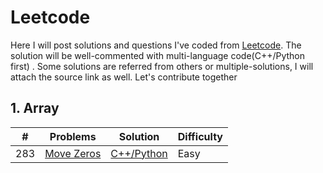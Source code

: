 # Leetcode
Here I will post solutions and questions I've coded from [Leetcode](https://leetcode.com/). The solution will be well-commented with multi-language code(C++/Python first) .
Some solutions are referred from others or multiple-solutions, I will attach the source link as well. Let's contribute together


## 1. Array
| #    | Problems                                                        | Solution                                    | Difficulty |
| ---- | ------------------------------------------------------------ | ------------------------------------------- | ---------- |
| 283  | [Move Zeros](https://leetcode.com/problems/move-zeroes/) | [C++/Python](283_Move%20Zeros.py) | Easy       |
